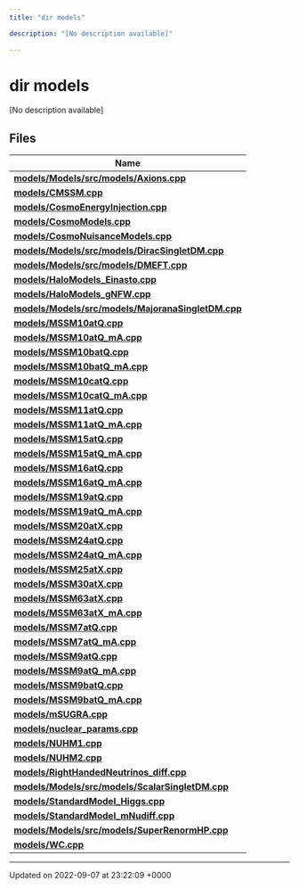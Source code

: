 ```yaml
---
title: "dir models"

description: "[No description available]"

---
```


# dir models

[No description available]

## Files

| Name           |
| -------------- |
| **[models/Models/src/models/Axions.cpp](/documentation/code/files/models_2src_2models_2axions_8cpp/#file-modelssrcmodelsaxionscpp)**  |
| **[models/CMSSM.cpp](/documentation/code/files/cmssm_8cpp/#file-cmssmcpp)**  |
| **[models/CosmoEnergyInjection.cpp](/documentation/code/files/cosmoenergyinjection_8cpp/#file-cosmoenergyinjectioncpp)**  |
| **[models/CosmoModels.cpp](/documentation/code/files/cosmomodels_8cpp/#file-cosmomodelscpp)**  |
| **[models/CosmoNuisanceModels.cpp](/documentation/code/files/cosmonuisancemodels_8cpp/#file-cosmonuisancemodelscpp)**  |
| **[models/Models/src/models/DiracSingletDM.cpp](/documentation/code/files/models_2src_2models_2diracsingletdm_8cpp/#file-modelssrcmodelsdiracsingletdmcpp)**  |
| **[models/Models/src/models/DMEFT.cpp](/documentation/code/files/models_2src_2models_2dmeft_8cpp/#file-modelssrcmodelsdmeftcpp)**  |
| **[models/HaloModels_Einasto.cpp](/documentation/code/files/halomodels__einasto_8cpp/#file-halomodels-einastocpp)**  |
| **[models/HaloModels_gNFW.cpp](/documentation/code/files/halomodels__gnfw_8cpp/#file-halomodels-gnfwcpp)**  |
| **[models/Models/src/models/MajoranaSingletDM.cpp](/documentation/code/files/models_2src_2models_2majoranasingletdm_8cpp/#file-modelssrcmodelsmajoranasingletdmcpp)**  |
| **[models/MSSM10atQ.cpp](/documentation/code/files/mssm10atq_8cpp/#file-mssm10atqcpp)**  |
| **[models/MSSM10atQ_mA.cpp](/documentation/code/files/mssm10atq__ma_8cpp/#file-mssm10atq-macpp)**  |
| **[models/MSSM10batQ.cpp](/documentation/code/files/mssm10batq_8cpp/#file-mssm10batqcpp)**  |
| **[models/MSSM10batQ_mA.cpp](/documentation/code/files/mssm10batq__ma_8cpp/#file-mssm10batq-macpp)**  |
| **[models/MSSM10catQ.cpp](/documentation/code/files/mssm10catq_8cpp/#file-mssm10catqcpp)**  |
| **[models/MSSM10catQ_mA.cpp](/documentation/code/files/mssm10catq__ma_8cpp/#file-mssm10catq-macpp)**  |
| **[models/MSSM11atQ.cpp](/documentation/code/files/mssm11atq_8cpp/#file-mssm11atqcpp)**  |
| **[models/MSSM11atQ_mA.cpp](/documentation/code/files/mssm11atq__ma_8cpp/#file-mssm11atq-macpp)**  |
| **[models/MSSM15atQ.cpp](/documentation/code/files/mssm15atq_8cpp/#file-mssm15atqcpp)**  |
| **[models/MSSM15atQ_mA.cpp](/documentation/code/files/mssm15atq__ma_8cpp/#file-mssm15atq-macpp)**  |
| **[models/MSSM16atQ.cpp](/documentation/code/files/mssm16atq_8cpp/#file-mssm16atqcpp)**  |
| **[models/MSSM16atQ_mA.cpp](/documentation/code/files/mssm16atq__ma_8cpp/#file-mssm16atq-macpp)**  |
| **[models/MSSM19atQ.cpp](/documentation/code/files/mssm19atq_8cpp/#file-mssm19atqcpp)**  |
| **[models/MSSM19atQ_mA.cpp](/documentation/code/files/mssm19atq__ma_8cpp/#file-mssm19atq-macpp)**  |
| **[models/MSSM20atX.cpp](/documentation/code/files/mssm20atx_8cpp/#file-mssm20atxcpp)**  |
| **[models/MSSM24atQ.cpp](/documentation/code/files/mssm24atq_8cpp/#file-mssm24atqcpp)**  |
| **[models/MSSM24atQ_mA.cpp](/documentation/code/files/mssm24atq__ma_8cpp/#file-mssm24atq-macpp)**  |
| **[models/MSSM25atX.cpp](/documentation/code/files/mssm25atx_8cpp/#file-mssm25atxcpp)**  |
| **[models/MSSM30atX.cpp](/documentation/code/files/mssm30atx_8cpp/#file-mssm30atxcpp)**  |
| **[models/MSSM63atX.cpp](/documentation/code/files/mssm63atx_8cpp/#file-mssm63atxcpp)**  |
| **[models/MSSM63atX_mA.cpp](/documentation/code/files/mssm63atx__ma_8cpp/#file-mssm63atx-macpp)**  |
| **[models/MSSM7atQ.cpp](/documentation/code/files/mssm7atq_8cpp/#file-mssm7atqcpp)**  |
| **[models/MSSM7atQ_mA.cpp](/documentation/code/files/mssm7atq__ma_8cpp/#file-mssm7atq-macpp)**  |
| **[models/MSSM9atQ.cpp](/documentation/code/files/mssm9atq_8cpp/#file-mssm9atqcpp)**  |
| **[models/MSSM9atQ_mA.cpp](/documentation/code/files/mssm9atq__ma_8cpp/#file-mssm9atq-macpp)**  |
| **[models/MSSM9batQ.cpp](/documentation/code/files/mssm9batq_8cpp/#file-mssm9batqcpp)**  |
| **[models/MSSM9batQ_mA.cpp](/documentation/code/files/mssm9batq__ma_8cpp/#file-mssm9batq-macpp)**  |
| **[models/mSUGRA.cpp](/documentation/code/files/msugra_8cpp/#file-msugracpp)**  |
| **[models/nuclear_params.cpp](/documentation/code/files/nuclear__params_8cpp/#file-nuclear-paramscpp)**  |
| **[models/NUHM1.cpp](/documentation/code/files/nuhm1_8cpp/#file-nuhm1cpp)**  |
| **[models/NUHM2.cpp](/documentation/code/files/nuhm2_8cpp/#file-nuhm2cpp)**  |
| **[models/RightHandedNeutrinos_diff.cpp](/documentation/code/files/righthandedneutrinos__diff_8cpp/#file-righthandedneutrinos-diffcpp)**  |
| **[models/Models/src/models/ScalarSingletDM.cpp](/documentation/code/files/models_2src_2models_2scalarsingletdm_8cpp/#file-modelssrcmodelsscalarsingletdmcpp)**  |
| **[models/StandardModel_Higgs.cpp](/documentation/code/files/standardmodel__higgs_8cpp/#file-standardmodel-higgscpp)**  |
| **[models/StandardModel_mNudiff.cpp](/documentation/code/files/standardmodel__mnudiff_8cpp/#file-standardmodel-mnudiffcpp)**  |
| **[models/Models/src/models/SuperRenormHP.cpp](/documentation/code/files/models_2src_2models_2superrenormhp_8cpp/#file-modelssrcmodelssuperrenormhpcpp)**  |
| **[models/WC.cpp](/documentation/code/files/wc_8cpp/#file-wccpp)**  |






-------------------------------

Updated on 2022-09-07 at 23:22:09 +0000
